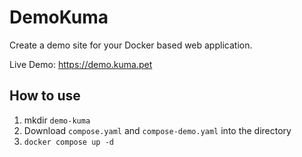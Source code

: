 # DemoKuma

Create a demo site for your Docker based web application.

Live Demo:
https://demo.kuma.pet

## How to use

1. mkdir `demo-kuma`
1. Download `compose.yaml` and `compose-demo.yaml` into the directory
2. `docker compose up -d`
